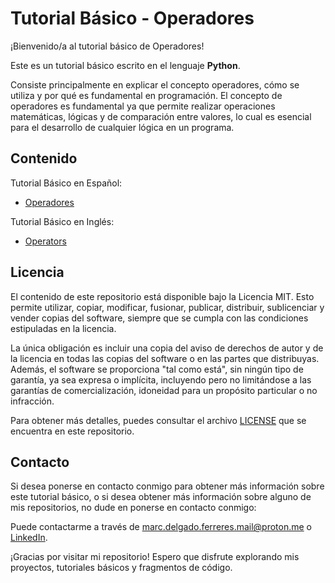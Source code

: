 # Tutorial Básico - Operadores

¡Bienvenido/a al tutorial básico de Operadores!

Este es un tutorial básico escrito en el lenguaje **Python**.

Consiste principalmente en explicar el concepto operadores, cómo se utiliza y por qué es fundamental en programación.
El concepto de operadores es fundamental ya que permite realizar operaciones matemáticas, lógicas y de comparación entre valores, lo cual es esencial para el desarrollo de cualquier lógica en un programa.

## Contenido

Tutorial Básico en Español:
- [Operadores](./04-operators-es.py)

Tutorial Básico en Inglés:
- [Operators](./04-operators-en.py)

## Licencia

El contenido de este repositorio está disponible bajo la Licencia MIT. Esto permite utilizar, copiar, modificar, fusionar, publicar, distribuir, sublicenciar y vender copias del software, siempre que se cumpla con las condiciones estipuladas en la licencia.

La única obligación es incluir una copia del aviso de derechos de autor y de la licencia en todas las copias del software o en las partes que distribuyas. Además, el software se proporciona "tal como está", sin ningún tipo de garantía, ya sea expresa o implícita, incluyendo pero no limitándose a las garantías de comercialización, idoneidad para un propósito particular o no infracción.

Para obtener más detalles, puedes consultar el archivo [LICENSE](./../LICENSE) que se encuentra en este repositorio.

## Contacto

Si desea ponerse en contacto conmigo para obtener más información sobre este tutorial básico, o si desea obtener más información sobre alguno de mis repositorios, no dude en ponerse en contacto conmigo:

Puede contactarme a través de [marc.delgado.ferreres.mail@proton.me](mailto:marc.delgado.ferreres.mail@proton.me) o [LinkedIn](https://www.linkedin.com/in/marc-delgado-ferreres).

¡Gracias por visitar mi repositorio! Espero que disfrute explorando mis proyectos, tutoriales básicos y fragmentos de código.